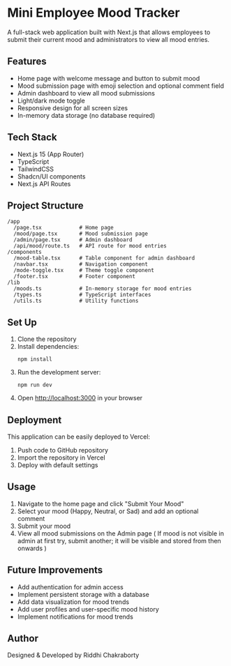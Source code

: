 # Mini Employee Mood Tracker

A full-stack web application built with Next.js that allows employees to submit their current mood and administrators to view all mood entries.

## Features

- Home page with welcome message and button to submit mood
- Mood submission page with emoji selection and optional comment field
- Admin dashboard to view all mood submissions
- Light/dark mode toggle
- Responsive design for all screen sizes
- In-memory data storage (no database required)

## Tech Stack

- Next.js 15 (App Router)
- TypeScript
- TailwindCSS
- Shadcn/UI components
- Next.js API Routes

## Project Structure

```
/app
  /page.tsx            # Home page
  /mood/page.tsx       # Mood submission page
  /admin/page.tsx      # Admin dashboard
  /api/mood/route.ts   # API route for mood entries
/components
  /mood-table.tsx      # Table component for admin dashboard
  /navbar.tsx          # Navigation component
  /mode-toggle.tsx     # Theme toggle component
  /footer.tsx          # Footer component
/lib
  /moods.ts            # In-memory storage for mood entries
  /types.ts            # TypeScript interfaces
  /utils.ts            # Utility functions
```

## Set Up

1. Clone the repository
2. Install dependencies:
   ```
   npm install
   ```
3. Run the development server:
   ```
   npm run dev
   ```
4. Open [http://localhost:3000](http://localhost:3000) in your browser

## Deployment

This application can be easily deployed to Vercel:

1. Push code to GitHub repository
2. Import the repository in Vercel
3. Deploy with default settings

## Usage

1. Navigate to the home page and click "Submit Your Mood"
2. Select your mood (Happy, Neutral, or Sad) and add an optional comment
3. Submit your mood
4. View all mood submissions on the Admin page
( If mood is not visible in admin at first try, submit another; it will be visible and stored from then onwards )

## Future Improvements

- Add authentication for admin access
- Implement persistent storage with a database
- Add data visualization for mood trends
- Add user profiles and user-specific mood history
- Implement notifications for mood trends

## Author

Designed & Developed by Riddhi Chakraborty
